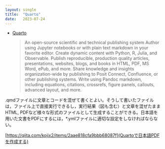 ```yaml
---
layout: single
title:  "Quarto"
date:   2023-07-24
---
```



- [Quarto](https://quarto.org/)
  > An open-source scientific and technical publishing system
Author using Jupyter notebooks or with plain text markdown in your favorite editor.
Create dynamic content with Python, R, Julia, and Observable.
Publish reproducible, production quality articles, presentations, websites, blogs, and books in HTML, PDF, MS Word, ePub, and more.
Share knowledge and insights organization-wide by publishing to Posit Connect, Confluence, or other publishing systems.
Write using Pandoc markdown, including equations, citations, crossrefs, figure panels, callouts, advanced layout, and more.

.qmdファイルに文章とコードを混ぜて書くとよい。そうして書いたファイルは，ファイル上で直接実行できるし，実行結果（図も含む）と文章を混ぜたままHTML, PDFなど様々な形式のファイルとして生成することができる。日本語を用いた文書をPDFにするには，*.ymlファイルに適切な設定をしなければならない。

[https://qiita.com/kojix2/items/2aae818cfa9bbb68087f](Quartoで日本語PDFを作成する)
